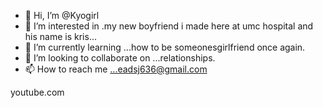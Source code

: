 - 👋 Hi, I’m @Kyogirl
- 👀 I’m interested in .my new boyfriend i made here at umc hospital and his name is kris...
- 🌱 I’m currently learning ...how to be someonesgirlfriend once again.
- 💞️ I’m looking to collaborate on ...relationships.
- 📫 How to reach me ...eadsj636@gmail.com

<!---
Kyogirl/Kyogirl is a ✨ special ✨ repository because its `gh repo clone Kyogirl/Kyogirl.md` (this file) appears on your GitHub profile.
You can click the Preview link to take a look at your changes.
gh repo clone Kyogirl/Kyogirl--->
youtube.com
